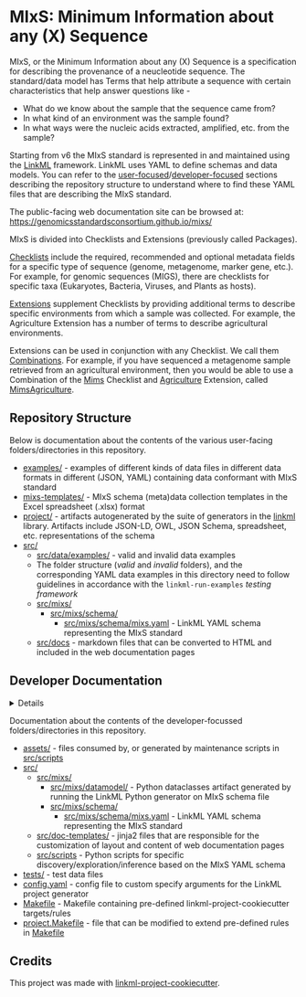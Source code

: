 # MIxS: Minimum Information about any (X) Sequence

MIxS, or the Minimum Information about any (X) Sequence is a specification for describing the provenance of a neucleotide sequence. The standard/data model has Terms that help attribute a sequence with certain characteristics that help answer questions like -
* What do we know about the sample that the sequence came from?
* In what kind of an environment was the sample found?
* In what ways were the nucleic acids extracted, amplified, etc. from the sample?

Starting from v6 the MIxS standard is represented in and maintained using the [LinkML](https://linkml.io/linkml/) framework. LinkML uses YAML to define schemas and data models. You can refer to the [user-focused](#repository-structure)/[developer-focused](#developer-documentation) sections describing the repository structure to understand where to find these YAML files that are describing the MIxS standard.

The public-facing web documentation site can be browsed at: https://genomicsstandardsconsortium.github.io/mixs/

MIxS is divided into Checklists and Extensions (previously called Packages).

[Checklists](https://genomicsstandardsconsortium.github.io/mixs/#checklists) include the required, recommended and optional metadata fields for a specific type of sequence (genome, metagenome, marker gene, etc.). For example, for genomic sequences (MIGS), there are checklists for specific taxa (Eukaryotes, Bacteria, Viruses, and Plants as hosts).

[Extensions](https://genomicsstandardsconsortium.github.io/mixs/#extensions) supplement Checklists by providing additional terms to describe specific environments from which a sample was collected. For example, the Agriculture Extension has a number of terms to describe agricultural environments.

Extensions can be used in conjunction with any Checklist. We call them [Combinations](https://genomicsstandardsconsortium.github.io/mixs/combinations/). For example, if you have sequenced a metagenome sample retrieved from an agricultural environment, then you would be able to use a Combination of the [Mims](https://genomicsstandardsconsortium.github.io/mixs/0010007/) Checklist and [Agriculture](https://genomicsstandardsconsortium.github.io/mixs/0016018/) Extension, called [MimsAgriculture](https://genomicsstandardsconsortium.github.io/mixs/0010003_0016018/).

## Repository Structure

Below is documentation about the contents of the various user-facing folders/directories in this repository.

* [examples/](examples/) - examples of different kinds of data files in different data formats in different (JSON, YAML) containing data conformant with MIxS standard
* [mixs-templates/](mixs-templates/) -  MIxS schema (meta)data collection templates in the Excel spreadsheet (.xlsx) format
* [project/](project/) - artifacts autogenerated by the suite of generators in the [linkml](https://github.com/linkml/linkml) library. Artifacts include JSON-LD, OWL, JSON Schema, spreadsheet, etc. representations of the schema
* [src/](src/)
  * [src/data/examples/](src/data/examples/) - valid and invalid data examples 
  * The folder structure (*valid* and *invalid* folders), and the corresponding YAML data examples in this directory need to follow guidelines in accordance with the `linkml-run-examples` *testing framework*
  * [src/mixs/](src/mixs/)
    * [src/mixs/schema/](src/mixs/schema/)
      * [src/mixs/schema/mixs.yaml](src/mixs/schema/mixs.yaml) - LinkML YAML schema representing the MIxS standard
  * [src/docs](src/docs) - markdown files that can be converted to HTML and included in the web documentation pages

## Developer Documentation

<details>
Use the `make` command to generate project artefacts:

* `make all`: make everything
* `make deploy`: deploys site
</details>

Documentation about the contents of the developer-focussed folders/directories in this repository.

* [assets/](assets/) - files consumed by, or generated by maintenance scripts in [src/scripts](src/scripts/)
* [src/](src/)
  * [src/mixs/](src/mixs/)
    * [src/mixs/datamodel/](src/mixs/datamodel/) - Python dataclasses artifact generated by running the LinkML Python generator on MIxS schema file
    * [src/mixs/schema/](src/mixs/schema/)
      * [src/mixs/schema/mixs.yaml](src/mixs/schema/mixs.yaml) - LinkML YAML schema representing the MIxS standard
  * [src/doc-templates/](src/doc-templates/) - jinja2 files that are responsible for the customization of layout and content of web documentation pages
  * [src/scripts](src/scripts) - Python scripts for specific discovery/exploration/inference based on the MIxS YAML schema
* [tests/](tests/) - test data files
* [config.yaml](config.yaml) - config file to custom specify arguments for the LinkML project generator
* [Makefile](Makefile) - Makefile containing pre-defined linkml-project-cookiecutter targets/rules
* [project.Makefile](project.Makefile) - file that can be modified to extend pre-defined rules in [Makefile](Makefile)

## Credits

This project was made with
[linkml-project-cookiecutter](https://github.com/linkml/linkml-project-cookiecutter).

